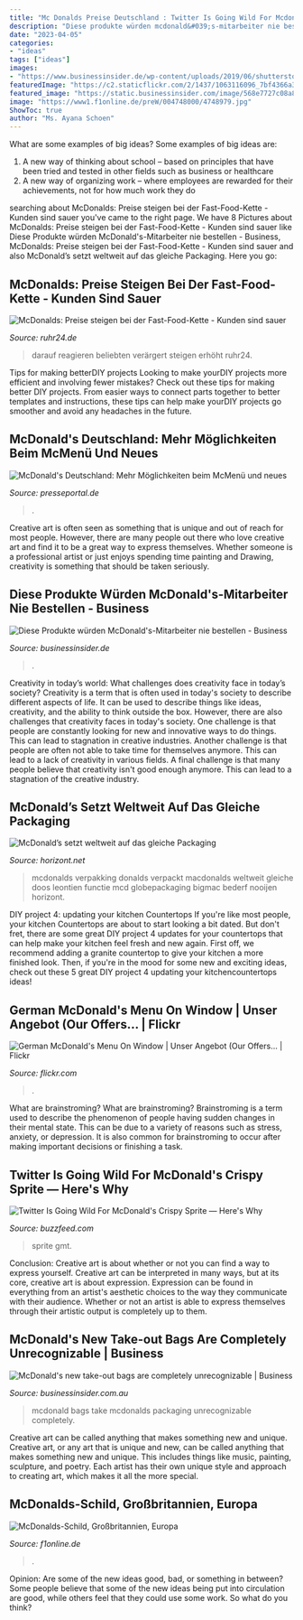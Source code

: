 ```yaml
---
title: "Mc Donalds Preise Deutschland : Twitter Is Going Wild For Mcdonald&#039;s Crispy Sprite — Here&#039;s Why"
description: "Diese produkte würden mcdonald&#039;s-mitarbeiter nie bestellen"
date: "2023-04-05"
categories:
- "ideas"
tags: ["ideas"]
images:
- "https://www.businessinsider.de/wp-content/uploads/2019/06/shutterstock618555155.jpg"
featuredImage: "https://c2.staticflickr.com/2/1437/1063116096_7bf4366a30_b.jpg"
featured_image: "https://static.businessinsider.com/image/568e7727c08a8037008b79cc/image.jpg"
image: "https://www1.f1online.de/preW/004748000/4748979.jpg"
ShowToc: true
author: "Ms. Ayana Schoen"
---
```



What are some examples of big ideas?
Some examples of big ideas are: 
1. A new way of thinking about school – based on principles that have been tried and tested in other fields such as business or healthcare
2. A new way of organizing work – where employees are rewarded for their achievements, not for how much work they do

	

		
searching about McDonalds: Preise steigen bei der Fast-Food-Kette - Kunden sind sauer you've came to the right page. We have 8 Pictures about McDonalds: Preise steigen bei der Fast-Food-Kette - Kunden sind sauer like Diese Produkte würden McDonald&#039;s-Mitarbeiter nie bestellen - Business, McDonalds: Preise steigen bei der Fast-Food-Kette - Kunden sind sauer and also McDonald’s setzt weltweit auf das gleiche Packaging. Here you go:
		
    
## McDonalds: Preise Steigen Bei Der Fast-Food-Kette - Kunden Sind Sauer

<img loading=lazy src="https://www.ruhr24.de/bilder/2020/06/11/13794890/1773078834-mcdonalds-euro-preise-fast-food-kette-hp2HDnjKDa7.jpg" onerror="this.onerror=null;this.src='https://tse3.mm.bing.net/th?id=OIP.bEn_p80UErsV8wauRigmLAHaEK&amp;pid=15.1';" alt="McDonalds: Preise steigen bei der Fast-Food-Kette - Kunden sind sauer">

_Source: ruhr24.de_

>darauf reagieren beliebten verärgert steigen erhöht ruhr24. 

	

Tips for making betterDIY projects
Looking to make yourDIY projects more efficient and involving fewer mistakes? Check out these tips for making better DIY projects. From easier ways to connect parts together to better templates and instructions, these tips can help make yourDIY projects go smoother and avoid any headaches in the future.

    
## McDonald&#039;s Deutschland: Mehr Möglichkeiten Beim McMenü Und Neues

<img loading=lazy src="http://www.presseportal.de/download/image/354881-mcdonalds-basics.jpg" onerror="this.onerror=null;this.src='https://tse3.mm.bing.net/th?id=OIP.bQzs4xjoQnFtX61fNX2DBAHaHb&amp;pid=15.1';" alt="McDonald&#039;s Deutschland: Mehr Möglichkeiten beim McMenü und neues">

_Source: presseportal.de_

>. 

	

Creative art is often seen as something that is unique and out of reach for most people. However, there are many people out there who love creative art and find it to be a great way to express themselves. Whether someone is a professional artist or just enjoys spending time painting and Drawing, creativity is something that should be taken seriously.

    
## Diese Produkte Würden McDonald&#039;s-Mitarbeiter Nie Bestellen - Business

<img loading=lazy src="https://www.businessinsider.de/wp-content/uploads/2019/06/shutterstock618555155.jpg" onerror="this.onerror=null;this.src='https://tse2.mm.bing.net/th?id=OIP.ZcpZbh2mLpfDBOPa7EuknwHaFj&amp;pid=15.1';" alt="Diese Produkte würden McDonald&#039;s-Mitarbeiter nie bestellen - Business">

_Source: businessinsider.de_

>. 

	

Creativity in today’s world: What challenges does creativity face in today’s society?
Creativity is a term that is often used in today's society to describe different aspects of life. It can be used to describe things like ideas, creativity, and the ability to think outside the box. However, there are also challenges that creativity faces in today's society. One challenge is that people are constantly looking for new and innovative ways to do things. This can lead to stagnation in creative industries. Another challenge is that people are often not able to take time for themselves anymore. This can lead to a lack of creativity in various fields. A final challenge is that many people believe that creativity isn't good enough anymore. This can lead to a stagnation of the creative industry.

    
## McDonald’s Setzt Weltweit Auf Das Gleiche Packaging

<img loading=lazy src="http://www.horizont.net/news/media/1/Big-Mac-neu-verpackt-7314.jpeg" onerror="this.onerror=null;this.src='https://tse3.mm.bing.net/th?id=OIP.6xKUC0vNufeXdgpoAlHmsAHaGv&amp;pid=15.1';" alt="McDonald’s setzt weltweit auf das gleiche Packaging">

_Source: horizont.net_

>mcdonalds verpakking donalds verpackt macdonalds weltweit gleiche doos leontien functie mcd globepackaging bigmac bederf nooijen horizont. 

	

DIY project 4: updating your kitchen Countertops
If you're like most people, your kitchen Countertops are about to start looking a bit dated. But don't fret, there are some great DIY project 4 updates for your countertops that can help make your kitchen feel fresh and new again. First off, we recommend adding a granite countertop to give your kitchen a more finished look. Then, if you're in the mood for some new and exciting ideas, check out these 5 great DIY project 4 updating your kitchencountertops ideas!

    
## German McDonald&#039;s Menu On Window | Unser Angebot (Our Offers… | Flickr

<img loading=lazy src="https://c2.staticflickr.com/2/1437/1063116096_7bf4366a30_b.jpg" onerror="this.onerror=null;this.src='https://tse1.mm.bing.net/th?id=OIP.uotUwOUHU-eznjsKTU8RBgHaFj&amp;pid=15.1';" alt="German McDonald&#039;s Menu On Window | Unser Angebot (Our Offers… | Flickr">

_Source: flickr.com_

>. 

	

What are brainstroming?
What are brainstroming? Brainstroming is a term used to describe the phenomenon of people having sudden changes in their mental state. This can be due to a variety of reasons such as stress, anxiety, or depression. It is also common for brainstroming to occur after making important decisions or finishing a task.

    
## Twitter Is Going Wild For McDonald&#039;s Crispy Sprite — Here&#039;s Why

<img loading=lazy src="https://img.buzzfeed.com/buzzfeed-static/static/2018-10/31/12/enhanced/buzzfeed-prod-web-03/original-28523-1541004269-6.png?crop=900:471;0,129%26downsize=1250:*" onerror="this.onerror=null;this.src='https://tse3.mm.bing.net/th?id=OIP.wHLy63vXKiFABwJrcINKHQHaD4&amp;pid=15.1';" alt="Twitter Is Going Wild For McDonald&#039;s Crispy Sprite — Here&#039;s Why">

_Source: buzzfeed.com_

>sprite gmt. 

	

Conclusion: Creative art is about whether or not you can find a way to express yourself.
Creative art can be interpreted in many ways, but at its core, creative art is about expression. Expression can be found in everything from an artist's aesthetic choices to the way they communicate with their audience. Whether or not an artist is able to express themselves through their artistic output is completely up to them.

    
## McDonald&#039;s New Take-out Bags Are Completely Unrecognizable | Business

<img loading=lazy src="https://static.businessinsider.com/image/568e7727c08a8037008b79cc/image.jpg" onerror="this.onerror=null;this.src='https://tse2.mm.bing.net/th?id=OIP.XAuKebTbaBbl8mkyJdXeVwHaFK&amp;pid=15.1';" alt="McDonald&#039;s new take-out bags are completely unrecognizable | Business">

_Source: businessinsider.com.au_

>mcdonald bags take mcdonalds packaging unrecognizable completely. 

	

Creative art can be called anything that makes something new and unique.
Creative art, or any art that is unique and new, can be called anything that makes something new and unique. This includes things like music, painting, sculpture, and poetry. Each artist has their own unique style and approach to creating art, which makes it all the more special.

    
## McDonalds-Schild, Großbritannien, Europa

<img loading=lazy src="https://www1.f1online.de/preW/004748000/4748979.jpg" onerror="this.onerror=null;this.src='https://tse4.mm.bing.net/th?id=OIP.V1sT22DPn4075STpCAsVBgHaIp&amp;pid=15.1';" alt="McDonalds-Schild, Großbritannien, Europa">

_Source: f1online.de_

>. 

	

Opinion: Are some of the new ideas good, bad, or something in between?
Some people believe that some of the new ideas being put into circulation are good, while others feel that they could use some work. So what do you think?

